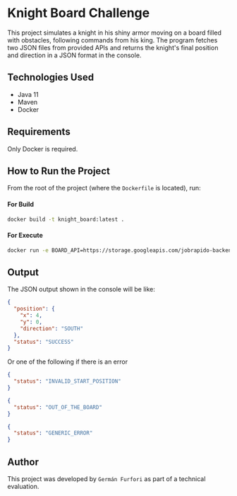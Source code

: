 # Knight Board Challenge

This project simulates a knight in his shiny armor moving on a board filled with obstacles, following commands from his king.
The program fetches two JSON files from provided APIs and returns the knight's final position and direction in a JSON format in the console.

## Technologies Used

- Java 11
- Maven
- Docker

## Requirements

Only Docker is required.

## How to Run the Project

From the root of the project (where the `Dockerfile` is located), run:

#### For Build
```bash 
docker build -t knight_board:latest . 
```

#### For Execute
```bash
docker run -e BOARD_API=https://storage.googleapis.com/jobrapido-backend-test/board.json -e COMMANDS_API=https://storage.googleapis.com/jobrapido-backend-test/commands.json knight_board:latest
```

## Output

The JSON output shown in the console will be like:

```json 
{
  "position": {
    "x": 4,
    "y": 0,
    "direction": "SOUTH"
  },
  "status": "SUCCESS"
}
```

Or one of the following if there is an error

```json 
{
  "status": "INVALID_START_POSITION"
}
```
```json 
{
  "status": "OUT_OF_THE_BOARD"
}
```
```json 
{
  "status": "GENERIC_ERROR"
}
```
## Author

This project was developed by `Germán Furfori` as part of a technical evaluation.